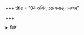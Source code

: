 +++
title = "04 अविन् ददात्यजाङ् गामश्वम्"

+++

<details><summary>थिते</summary>

अविं ददात्यजां गामश्वं पुरुषं हस्तिनं वासोऽनो रथमोदनं मन्थं माषांस्तिलान्व्रीहियवान्गर्दभमित्यधिकान्यनियतानि ४
</details>
